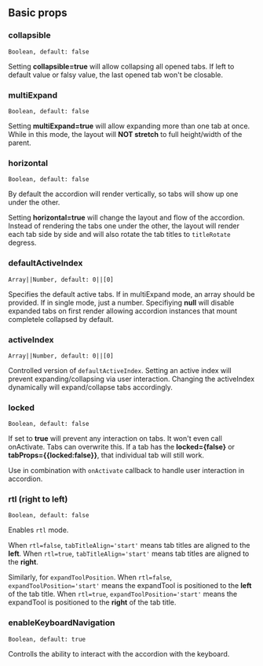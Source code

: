 ## Basic props

### collapsible

`Boolean, default: false`

Setting **collapsible=true** will allow collapsing all opened tabs. If left to default value or falsy value, the last opened tab won't be closable. 

### multiExpand

`Boolean, default: false`

Setting **multiExpand=true** will allow expanding more than one tab at once. While in this mode, the layout will **NOT stretch** to full height/width of the parent. 

### horizontal

`Boolean, default: false`

By default the accordion will render vertically, so tabs will show up one under the other. 

Setting **horizontal=true** will change the layout and flow of the accordion. Instead of rendering
the tabs one under the other, the layout will render each tab side by side and will also rotate the tab titles to `titleRotate` degress. 

### defaultActiveIndex

`Array||Number, default: 0||[0]`

Specifies the default active tabs. If in multiExpand mode, an array should be provided. If in single mode, just a number. Specifiying **null** will disable expanded tabs on first render allowing accordion instances that mount completele collapsed by default. 

### activeIndex

`Array||Number, default: 0||[0]`

Controlled version of `defaultActiveIndex`. Setting an active index will prevent expanding/collapsing via user interaction. Changing the activeIndex dynamically will expand/collapse tabs
accordingly. 

### locked

`Boolean, default: false`

If set to **true** will prevent any interaction on tabs. It won't even call onActivate. Tabs can overwrite this. If a tab has the **locked={false}** or **tabProps={{locked:false}}**, that individual tab will still work.

Use in combination with `onActivate` callback to handle user interaction in accordion. 

### rtl (right to left)

`Boolean, default: false`

Enables `rtl` mode.

When `rtl=false`, `tabTitleAlign='start'` means tab titles are aligned to the **left**. 
When `rtl=true`, `tabTitleAlign='start'` means tab titles are aligned to the **right**.

Similarly, for `expandToolPosition`.
When `rtl=false`, `expandToolPosition='start'` means the expandTool is positioned to the **left** of the tab title.
When `rtl=true`, `expandToolPosition='start'` means the expandTool is positioned to the **right** of the tab title.

### enableKeyboardNavigation

`Boolean, default: true`

Controlls the ability to interact with the accordion with the keyboard. 